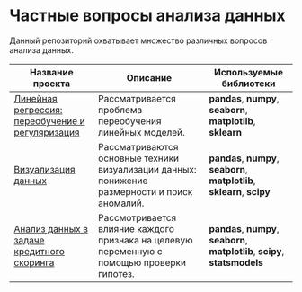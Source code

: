 # Частные вопросы анализа данных

Данный репозиторий охватывает множество различных вопросов анализа данных.

| Название проекта | Описание | Используемые библиотеки|
| ------ | ------ | ------ |
| [Линейная регрессия: переобучение и регуляризация](https://github.com/voropaevv/specific_questions_of_DA/tree/master/overfitting_linear_models) | Рассматривается проблема переобучения линейных моделей. | __pandas__, __numpy__, __seaborn__, __matplotlib__, __sklearn__ |
| [Визуализация данных](https://github.com/voropaevv/specific_questions_of_DA/tree/master/data_visualization) | Рассматриваются основные техники визуализации данных: понижение размерности и поиск аномалий. |__pandas__, __numpy__, __seaborn__, __matplotlib__, __sklearn__, __scipy__|
| [Анализ данных в задаче кредитного скоринга](https://github.com/voropaevv/specific_questions_of_DA/tree/master/credit_scoring) | Рассмотривается влияние каждого признака на целевую переменную с помощью проверки гипотез. |__pandas__, __numpy__, __seaborn__, __matplotlib__, __scipy__, __statsmodels__|

